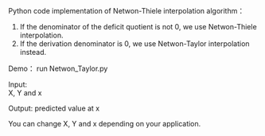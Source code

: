 Python code implementation of Netwon-Thiele interpolation algorithm：

1. If the denominator of the deficit quotient is not 0, we use Netwon-Thiele interpolation.
2. If the derivation denominator is 0, we use Netwon-Taylor interpolation instead.

Demo：
run Netwon_Taylor.py

Input:  
X, Y and x

Output:
predicted value at x

You can change X, Y and x depending on your application.


